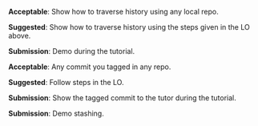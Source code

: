 <panel type="info" header="**`W3.8` Can traverse Git history :star::star::star:**" expandable no-close>

<panel type="info" header="`W3.8a` Can explain using history :star::star::star:" expandable>
  <include src="../../book/revisionControl/usingHistory/full.md" />
</panel>

<panel type="info" header="`W3.8b` Can load a specific version of a Git repo :star::star::star:" expandable>
  <include src="../../book/gitAndGithub/checkout/full.md" />
  <panel header=":dart: Evidence" expanded>

**Acceptable**: Show how to traverse history using any local repo.

**Suggested**: Show how to traverse history using the steps given in the LO above.

**Submission**: Demo during the tutorial.

  </panel>
</panel>

<panel type="info" header="`W3.8c` Can tag commits using Git :star::star::star:" expandable>
  <include src="../../book/gitAndGithub/tag/full.md" />
  <panel header=":dart: Evidence" expanded>

**Acceptable**: Any commit you tagged in any repo.

**Suggested**: Follow steps in the LO. 

**Submission**: Show the tagged commit to the tutor during the tutorial.

  </panel>
</panel>

<panel type="success" header="`W3.8d` Can use Git to stash files :star::star::star::star:" expandable>
  <include src="../../book/gitAndGithub/stash/full.md" />
  <panel header=":dart: Evidence" expanded>

**Submission**: Demo stashing.

  </panel>
</panel>

</panel>
